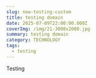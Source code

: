 ```yaml
---
slug: new-testing-custom
title: testing domain
date: 2025-07-09T22:00:00.000Z
coverImg: /img/21-3008x2008.jpg
summary: testing domain
category: TECHNOLOGY
tags:
  - testing
---
```


Testing
